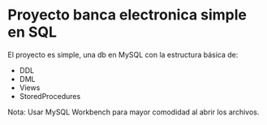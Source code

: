 # Proyecto banca electronica simple en SQL

El proyecto es simple, una db en MySQL con la estructura básica de:
* DDL
* DML
* Views
* StoredProcedures

Nota: Usar MySQL Workbench para mayor comodidad al abrir los archivos.